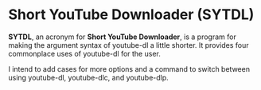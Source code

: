 # Short YouTube Downloader (SYTDL)

**SYTDL**, an acronym for **Short YouTube Downloader**, is a program for making the argument syntax of youtube-dl a little shorter. It provides four commonplace uses of youtube-dl for the user.

I intend to add cases for more options and a command to switch between using youtube-dl, youtube-dlc, and youtube-dlp.
